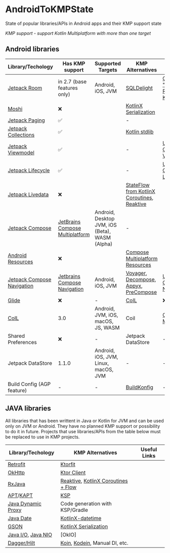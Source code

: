 # AndroidToKMPState
State of popular libraries/APIs in Android apps and their KMP support state

_KMP support - support Kotlin Multiplatform with more than one target_

## Android libraries

| Library/Techology | Has KMP support | Supported Targets | KMP Alternatives | Useful Links |
| ----------------- | --------------- | ----------------- | ---------------- | ------------ |
| [Jetpack Room](https://developer.android.com/jetpack/androidx/releases/room) | in 2.7 (base features only) | Android, iOS, JVM | [SQLDelight](https://github.com/cashapp/sqldelight) | [Guide "Migrate Room to KMP"](https://developer.android.com/training/data-storage/room/room-kmp-migration) |
| [Moshi](https://github.com/square/moshi) | ❌ | | [KotlinX Serialization](https://github.com/Kotlin/kotlinx.serialization) | |
| [Jetpack Paging](https://developer.android.com/jetpack/androidx/releases/paging) | ✅ | | - | |
| [Jetpack Collections](https://developer.android.com/jetpack/androidx/releases/collection) | ✅ | | [Kotlin stdlib](https://kotlinlang.org/api/latest/jvm/stdlib/) | |
| [Jetpack Viewmodel](https://developer.android.com/jetpack/androidx/releases/lifecycle) | ✅ | | - | [Using Common ViewModel](https://www.jetbrains.com/help/kotlin-multiplatform-dev/compose-viewmodel.html#using-viewmodel-in-common-code) |
| [Jetpack Lifecycle](https://developer.android.com/jetpack/androidx/releases/lifecycle) | ✅ | | - | [Using Common Lifecycle](https://www.jetbrains.com/help/kotlin-multiplatform-dev/compose-lifecycle.html) |
| [Jetpack Livedata](https://developer.android.com/jetpack/androidx/releases/lifecycle) | ❌ | | [StateFlow from KotlinX Coroutines](https://github.com/Kotlin/kotlinx.coroutines), [Reaktive](https://github.com/badoo/Reaktive) | |
| [Jetpack Compose](https://developer.android.com/develop/ui/compose) | [JetBrains Compose Multiplatform](https://github.com/JetBrains/compose-multiplatform) | Android, Desktop JVM, iOS (Beta), WASM (Alpha) | - | |
| [Android Resources](https://developer.android.com/guide/topics/resources/providing-resources) | ❌ | | [Compose Multiplatform Resources](https://www.jetbrains.com/help/kotlin-multiplatform-dev/compose-images-resources.html) | |
| [Jetpack Compose Navigation](https://developer.android.com/develop/ui/compose/navigation) | [Jetbrains Compose Navigation](https://www.jetbrains.com/help/kotlin-multiplatform-dev/compose-navigation-routing.html#setup) | Android, iOS, JVM | [Voyager](https://voyager.adriel.cafe/), [Decompose](https://arkivanov.github.io/Decompose/), [Appyx](https://bumble-tech.github.io/appyx/), [PreCompose](https://tlaster.github.io/PreCompose/) | [Using Common Navigation](https://www.jetbrains.com/help/kotlin-multiplatform-dev/compose-navigation-routing.html) |
| [Glide](https://github.com/bumptech/glide) | ❌ | - | [CoIL](https://github.com/coil-kt/coil) | ❌ |
| [CoIL](https://github.com/coil-kt/coil) | 3.0 | Android, JVM, iOS, macOS, JS, WASM | Coil | [Coil KMP Migration](https://coil-kt.github.io/coil/upgrading_to_coil3/#multiplatform) |
| Shared Preferences | ❌ | - | Jetpack DataStore | - |
| Jetpack DataStore | 1.1.0 | Android, iOS, JVM, Linux, macOS, JVM| - | - |
| Build Config (AGP feature) | - | - | [BuildKonfig](https://github.com/yshrsmz/BuildKonfig) | - |

## JAVA libraries

All libraries that has been writtent in Java or Kotlin for JVM and can be used only on JVM or Android. They have no planned KMP support or possibility to do it in future.
Projects that use libraries/APIs from the table below must be replaced to use in KMP projects.

| Library/Techology | KMP Alternatives | Useful Links |
| ----------------- | ---------------- | ------------ |
| [Retrofit](https://github.com/square/retrofit) | [Ktorfit](https://github.com/Foso/Ktorfit) | |
| [OkHttp](https://github.com/square/okhttp) | [Ktor Client](https://ktor.io/docs/welcome.html) | |
| [RxJava](https://github.com/ReactiveX/RxJava) | [Reaktive](https://github.com/badoo/Reaktive), [KotlinX Coroutines + Flow](https://github.com/Kotlin/kotlinx.coroutines) | |
| [APT](https://docs.oracle.com/javase%2F8%2Fdocs%2Fapi%2F%2F/javax/annotation/processing/Processor.html)/[KAPT](https://kotlinlang.org/docs/kapt.html) | [KSP](https://github.com/google/ksp) | |
| [Java Dynamic Proxy](https://docs.oracle.com/javase/8/docs/technotes/guides/reflection/proxy.html) | Code generation with KSP/Gradle | |
| [Java Date](https://developer.android.com/reference/java/util/Date) | [KotlinX-datetime](https://github.com/Kotlin/kotlinx-datetime) | |
| [GSON](https://github.com/google/gson) | [KotlinX Serialization](https://github.com/Kotlin/kotlinx.serialization) | |
| [Java I/O](https://docs.oracle.com/javase/8/docs/api/java/io/package-summary.html), [Java NIO](https://docs.oracle.com/javase/8/docs/api/java/nio/package-summary.html) | [OkIO]
| [Dagger/Hilt](https://dagger.dev/) | [Koin](https://github.com/InsertKoinIO/koin), [Kodein](https://github.com/kosi-libs/Kodein), Manual DI, etc. | |
